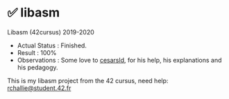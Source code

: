 # ✅ libasm
Libasm (42cursus) 2019-2020

- Actual Status : Finished.
- Result        : 100%
- Observations  : Some love to [cesarsld](https://github.com/cesarsld), for his help, his explanations and his pedagogy.

This is my libasm project from the 42 cursus,
need help:
rchallie@student.42.fr
